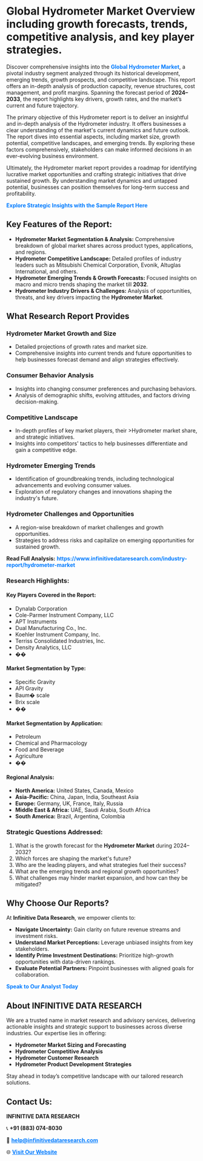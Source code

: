 <h1>Global Hydrometer Market Overview including growth forecasts, trends, competitive analysis, and key player strategies.</h1>
<p>
Discover comprehensive insights into the 
<a href="https://www.infinitivedataresearch.com/industry-report/hydrometer-market" rel="dofollow" style="color: #007BFF; text-decoration: none;"><strong>Global Hydrometer Market</strong></a>, a pivotal industry segment analyzed through its historical development, emerging trends, growth prospects, and competitive landscape. This report offers an in-depth analysis of production capacity, revenue structures, cost management, and profit margins. Spanning the forecast period of <strong>2024–2033</strong>, the report highlights key drivers, growth rates, and the market’s current and future trajectory.
</p>
<p>
The primary objective of this Hydrometer report is to deliver an insightful and in-depth analysis of the Hydrometer industry. It offers businesses a clear understanding of the market's current dynamics and future outlook. The report dives into essential aspects, including market size, growth potential, competitive landscapes, and emerging trends. By exploring these factors comprehensively, stakeholders can make informed decisions in an ever-evolving business environment.
</p>
<p>
Ultimately, the Hydrometer market report provides a roadmap for identifying lucrative market opportunities and crafting strategic initiatives that drive sustained growth. By understanding market dynamics and untapped potential, businesses can position themselves for long-term success and profitability.
</p>
<p>
<a href="https://www.infinitivedataresearch.com/request-sample/reportId=109276" style="color: #007BFF; text-decoration: none;"><strong>Explore Strategic Insights with the Sample Report Here</strong></a>
</p>

<h2>Key Features of the Report:</h2>
<ul>
<li><strong>Hydrometer Market Segmentation & Analysis:</strong> Comprehensive breakdown of global market shares across product types, applications, and regions.</li>
<li><strong>Hydrometer Competitive Landscape:</strong> Detailed profiles of industry leaders such as Mitsubishi Chemical Corporation, Evonik, Altuglas International, and others.</li>
<li><strong>Hydrometer Emerging Trends & Growth Forecasts:</strong> Focused insights on macro and micro trends shaping the market till <strong>2032</strong>.</li>
<li><strong>Hydrometer Industry Drivers & Challenges:</strong> Analysis of opportunities, threats, and key drivers impacting the <strong>Hydrometer Market</strong>.</li>
</ul>

<h2>What Research Report Provides</h2>
<h3>Hydrometer Market Growth and Size</h3>
<ul>
<li>Detailed projections of growth rates and market size.</li>
<li>Comprehensive insights into current trends and future opportunities to help businesses forecast demand and align strategies effectively.</li>
</ul>

<h3>Consumer Behavior Analysis</h3>
<ul>
<li>Insights into changing consumer preferences and purchasing behaviors.</li>
<li>Analysis of demographic shifts, evolving attitudes, and factors driving decision-making.</li>
</ul>

<h3>Competitive Landscape</h3>
<ul>
<li>In-depth profiles of key market players, their >Hydrometer market share, and strategic initiatives.</li>
<li>Insights into competitors' tactics to help businesses differentiate and gain a competitive edge.</li>
</ul>

<h3>Hydrometer Emerging Trends</h3>
<ul>
<li>Identification of groundbreaking trends, including technological advancements and evolving consumer values.</li>
<li>Exploration of regulatory changes and innovations shaping the industry's future.</li>
</ul>

<h3>Hydrometer Challenges and Opportunities</h3>
<ul>
<li>A region-wise breakdown of market challenges and growth opportunities.</li>
<li>Strategies to address risks and capitalize on emerging opportunities for sustained growth.</li>
</ul>
<p><strong>Read Full Analysis:</strong> <a href="https://www.infinitivedataresearch.com/industry-report/hydrometer-market" rel="dofollow" style="color: #007BFF; text-decoration: none;"><strong>https://www.infinitivedataresearch.com/industry-report/hydrometer-market</strong></a></p>
<h3>Research Highlights:</h3>
<h4>Key Players Covered in the Report:</h4>
<ul><li>Dynalab Corporation</li><li>Cole-Parmer Instrument Company, LLC</li><li>APT Instruments</li><li>Dual Manufacturing Co., Inc.</li><li>Koehler Instrument Company, Inc.</li><li>Terriss Consolidated Industries, Inc.</li><li>Density Analytics, LLC</li><li>��</li></ul>
<h4>Market Segmentation by Type:</h4>
<ul><li>Specific Gravity</li><li>API Gravity</li><li>Baum� scale</li><li>Brix scale</li><li>��</li></ul>
<h4>Market Segmentation by Application:</h4>
<ul><li>Petroleum</li><li>Chemical and Pharmacology</li><li>Food and Beverage</li><li>Agriculture</li><li>��</li></ul>

<h4>Regional Analysis:</h4>
<ul>
<li><strong>North America:</strong> United States, Canada, Mexico</li>
<li><strong>Asia-Pacific:</strong> China, Japan, India, Southeast Asia</li>
<li><strong>Europe:</strong> Germany, UK, France, Italy, Russia</li>
<li><strong>Middle East & Africa:</strong> UAE, Saudi Arabia, South Africa</li>
<li><strong>South America:</strong> Brazil, Argentina, Colombia</li>
</ul>

<h3>Strategic Questions Addressed:</h3>
<ol>
<li>What is the growth forecast for the <strong>Hydrometer Market</strong> during 2024–2032?</li>
<li>Which forces are shaping the market's future?</li>
<li>Who are the leading players, and what strategies fuel their success?</li>
<li>What are the emerging trends and regional growth opportunities?</li>
<li>What challenges may hinder market expansion, and how can they be mitigated?</li>
</ol>

<h2>Why Choose Our Reports?</h2>
<p>At <strong>Infinitive Data Research</strong>, we empower clients to:</p>
<ul>
<li><strong>Navigate Uncertainty:</strong> Gain clarity on future revenue streams and investment risks.</li>
<li><strong>Understand Market Perceptions:</strong> Leverage unbiased insights from key stakeholders.</li>
<li><strong>Identify Prime Investment Destinations:</strong> Prioritize high-growth opportunities with data-driven rankings.</li>
<li><strong>Evaluate Potential Partners:</strong> Pinpoint businesses with aligned goals for collaboration.</li>
</ul>
<p><a href="https://www.infinitivedataresearch.com/industry-report/hydrometer-market" rel="dofollow" style="color: #007BFF; text-decoration: none;"><strong>Speak to Our Analyst Today</strong></a></p>

<h2>About INFINITIVE DATA RESEARCH</h2>
<p>We are a trusted name in market research and advisory services, delivering actionable insights and strategic support to businesses across diverse industries. Our expertise lies in offering:</p>
<ul>
<li><strong>Hydrometer Market Sizing and Forecasting</strong></li>
<li><strong>Hydrometer Competitive Analysis</strong></li>
<li><strong>Hydrometer Customer Research</strong></li>
<li><strong>Hydrometer Product Development Strategies</strong></li>
</ul>
<p>Stay ahead in today’s competitive landscape with our tailored research solutions.</p>

<h2>Contact Us:</h2>
<p><strong>INFINITIVE DATA RESEARCH</strong></p>
<p>📞 <strong>+91 (883) 074-8030</strong></p>
<p>📧 <strong><a href="mailto:help@infinitivedataresearch.com" style="color: #007BFF;">help@infinitivedataresearch.com</a></strong></p>
<p>🌐 <strong><a href="https://www.infinitivedataresearch.com" rel="dofollow" style="color: #007BFF;">Visit Our Website</a></strong></p>